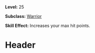 <!-- TITLE: Skill: Hearty Skin -->
<!-- SUBTITLE:  -->

**Level:** 25

**Subclass:** [Warrior](warrior)

**Skill Effect:** Increases your max hit points.

# Header